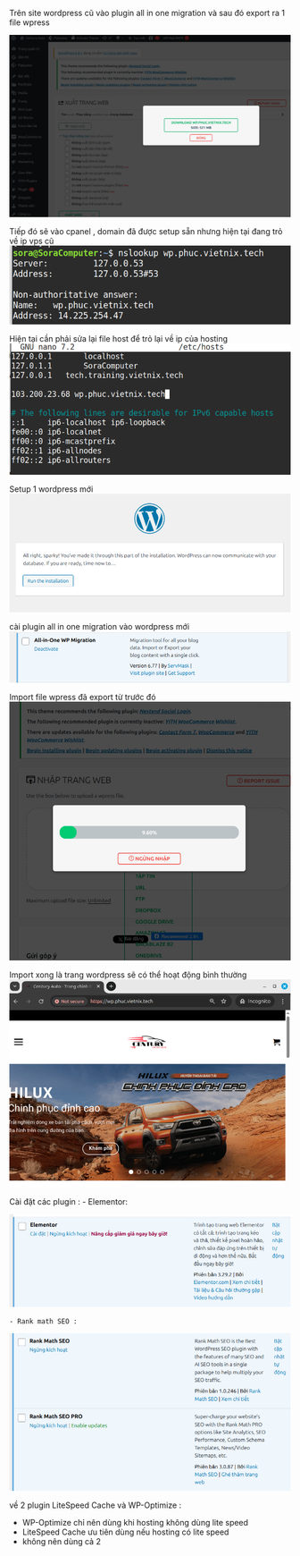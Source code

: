 Trên site wordpress cũ vào plugin all in one migration và sau đó export ra 1 file wpress

![Mô tả ảnh](/day4/img/pic1.png)

Tiếp đó sẽ vào cpanel , domain đã được setup sẵn nhưng hiện tại đang trỏ về ip vps cũ
![Mô tả ảnh](/day4/img/checkdomain.png)

Hiện tại cần phải sửa lại file host để trỏ lại về ip của hosting
![Mô tả ảnh](/day4/img/domain.png)

Setup 1 wordpress mới
![Mô tả ảnh](/day4/img/newwordpress.png)

cài plugin all in one migration vào wordpress mới
![Mô tả ảnh](/day4/img/installplugin.png)

Import file wpress đã export từ trước đó
![Mô tả ảnh](/day4/img/importwebsite.png)

Import xong là trang wordpress sẽ có thể hoạt động bình thường
![Mô tả ảnh](/day4/img/import.png)

Cài đặt các plugin :
    - Elementor:

![Mô tả ảnh](/day4/img/elementor.png)

    - Rank math SEO :

![Mô tả ảnh](/day4/img/rankmathseo.png)


về 2 plugin LiteSpeed Cache và WP-Optimize :
- WP-Optimize chỉ nên dùng khi hosting không dùng lite speed
- LiteSpeed Cache ưu tiên dùng nếu hosting có lite speed
- không nên dùng cả 2
